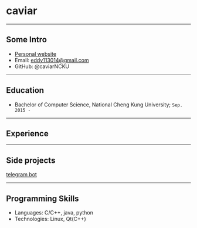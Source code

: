 # caviar

---

## Some Intro
* [Personal website](https://github.com/caviarNCKU)
* Email: eddy113014@gmail.com
* GitHub: @caviarNCKU

---

## Education

* Bachelor of Computer Science, National Cheng Kung University; `Sep. 2015 - `

---

## Experience


---

## Side projects
[telegram bot](https://github.com/caviarNCKU/INCBOT.git)

--- 

## Programming Skills

* Languages:  C/C++, java, python
* Technologies:  Linux, Qt(C++)
